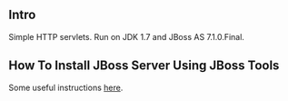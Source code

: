 ## Intro
Simple HTTP servlets. Run on JDK 1.7 and JBoss AS 7.1.0.Final.

## How To Install JBoss Server Using JBoss Tools
Some useful instructions [here](http://lvtutorial.com/spring-mvc/tutorial-how-to-install-jboss-server-7-1-with-eclipse.html).


